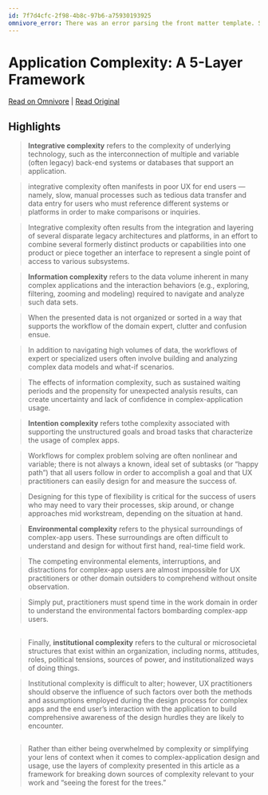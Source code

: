 ```yaml
---
id: 7f7d4cfc-2f98-4b8c-97b6-a75930193925
omnivore_error: There was an error parsing the front matter template. See console for details.
---
```


# Application Complexity: A 5-Layer Framework

[Read on Omnivore](https://omnivore.app/me/application-complexity-a-5-layer-framework-18bdc649c93) | [Read Original](https://www.nngroup.com/articles/complex-application-design-framework/)

## Highlights

> **Integrative complexity** refers to the complexity of underlying technology, such as the interconnection of multiple and variable (often legacy) back-end systems or databases that support an application.

> integrative complexity often manifests in poor UX for end users — namely, slow, manual processes such as tedious data transfer and data entry for users who must reference different systems or platforms in order to make comparisons or inquiries.

> Integrative complexity often results from the integration and layering of several disparate legacy architectures and platforms, in an effort to combine several formerly distinct products or capabilities into one product or piece together an interface to represent a single point of access to various subsystems.

> **Information complexity** refers to the data volume inherent in many complex applications and the interaction behaviors (e.g., exploring, filtering, zooming and modeling) required to navigate and analyze such data sets.

> When the presented data is not organized or sorted in a way that supports the workflow of the domain expert, clutter and confusion ensue.

> In addition to navigating high volumes of data, the workflows of expert or specialized users often involve building and analyzing complex data models and what-if scenarios.

> The effects of information complexity, such as sustained waiting periods and the propensity for unexpected analysis results, can create uncertainty and lack of confidence in complex-application usage.

> **Intention complexity** refers tothe complexity associated with supporting the unstructured goals and broad tasks that characterize the usage of complex apps.

> Workflows for complex problem solving are often nonlinear and variable; there is not always a known, ideal set of subtasks (or “happy path”) that all users follow in order to accomplish a goal and that UX practitioners can easily design for and measure the success of.

> Designing for this type of flexibility is critical for the success of users who may need to vary their processes, skip around, or change approaches mid workstream, depending on the situation at hand.

> **Environmental complexity** refers to the physical surroundings of complex-app users. These surroundings are often difficult to understand and design for without first hand, real-time field work.

> The competing environmental elements, interruptions, and distractions for complex-app users are almost impossible for UX practitioners or other domain outsiders to comprehend without onsite observation.

> Simply put, practitioners must spend time in the work domain in order to understand the environmental factors bombarding complex-app users.
> 
> ## 

> Finally, **institutional complexity** refers to the cultural or microsocietal structures that exist within an organization, including norms, attitudes, roles, political tensions, sources of power, and institutionalized ways of doing things.

> Institutional complexity is difficult to alter; however, UX practitioners should observe the influence of such factors over both the methods and assumptions employed during the design process for complex apps and the end user’s interaction with the application to build comprehensive awareness of the design hurdles they are likely to encounter.
> 
> ## 

> Rather than either being overwhelmed by complexity or simplifying your lens of context when it comes to complex-application design and usage, use the layers of complexity presented in this article as a framework for breaking down sources of complexity relevant to your work and “seeing the forest for the trees.”

